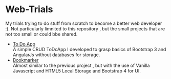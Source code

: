 # Web-Trials
 My trials trying to do stuff from scratch to become a better web developer :). Not particularly limnited to this repository , but the small projects that are not too small or could bbe shared. 
 
 <ul>
 
 <li><a href="https://github.com/kamathhrishi/Web-Trials/tree/master/To%20Do%20App-Angular">To Do App</a></li>
 A simple CRUD ToDoApp I developed to grasp basics of Bootstrap 3 and AngularJs without databases for storage.
 
  <li><a href="https://github.com/kamathhrishi/Web-Trials/tree/master/Bookmarker">Bookmarker</a></li>
 Almost similar to the previous project , but with the use of Vanilla Javascript and HTML5 Local Storage and Bootstrap 4 for UI.


 
 </ul>
